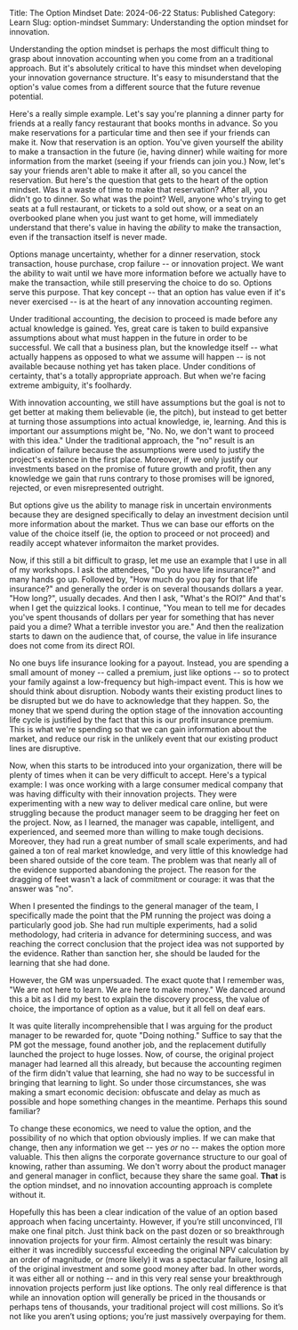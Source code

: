 Title: The Option Mindset
Date: 2024-06-22
Status: Published
Category: Learn
Slug: option-mindset
Summary: Understanding the option mindset for innovation.

Understanding the option mindset is perhaps the most difficult thing to grasp about innovation accounting when you come from an a traditional approach. But it's absolutely critical to have this mindset when developing your innovation governance structure.  It's easy to misunderstand that the option's value comes from a different source that the future revenue potential.

Here's a really simple example. Let's say you're planning a dinner party for friends at a really fancy restaurant that books months in advance. So you make reservations for a particular time and then see if your friends can make it. Now that reservation is an option. You've given yourself the ability to make a transaction in the future (ie, having dinner) while waiting for more information from the market (seeing if your friends can join you.)  Now, let's say your friends aren't able to make it after all, so you cancel the reservation. But here's the question that gets to the heart of the option mindset. Was it a waste of time to make that reservation? After all, you didn't go to dinner. So what was the point? Well, anyone who's trying to get seats at a full restaurant, or tickets to a sold out show, or a seat on an overbooked plane when you just want to get home, will immediately understand that there's value in having the *ability* to make the transaction, even if the transaction itself is never made.

Options manage uncertainty,  whether for a dinner reservation, stock transaction, house purchase, crop failure -- or innovation project. We want the ability to wait until we have more information before we actually have to make the transaction, while still preserving the choice to do so. Options serve this purpose. That key concept -- that an option has value even if it's never exercised -- is at the heart of any innovation accounting regimen.

Under traditional accounting, the decision to proceed is made before any actual knowledge is gained. Yes, great care is taken to build expansive assumptions about what must happen in the future in order to be successful. We call that a business plan, but the knowledge itself -- what actually happens as opposed to what we assume will happen -- is not available because nothing yet has taken place. Under conditions of certainty, that's a totally appropriate approach. But when we're facing extreme ambiguity, it's foolhardy.

With innovation accounting, we still have assumptions but the goal is not to get better at making them believable (ie, the pitch), but instead to get better at turning those assumptions into actual knowledge, ie, learning. And this is important our assumptions might be, "No. No, we don't want to proceed with this idea." Under the traditional approach, the "no" result is an indication of failure because the assumptions were used to justify the project's existence in the first place. Moreover, if we only justify our investments based on the promise of future growth and profit, then any knowledge we gain that runs contrary to those promises will be ignored, rejected, or even misrepresented outright.

But options give us the ability to manage risk in uncertain environments because they are designed specifically to delay an investment decision until more information about the market. Thus we can base our efforts on the value of the choice itself (ie, the option to proceed or not proceed) and readily accept whatever informaiton the market provides.

Now, if this still a  bit difficult to grasp, let me use an example that I use in all of my workshops. I ask the attendees, "Do you have life insurance?" and many hands go up. Followed by, "How much do you pay for that life insurance?" and generally the order is on several thousands dollars a year. "How long?", usually decades.  And then I ask, "What's the ROI?" And that's when I get the quizzical looks. I continue, "You mean to tell me for decades you've spent thousands of dollars per year for something that has never paid you a dime?  What a terrible investor you are." And then the realization starts to dawn on the audience that, of course, the value in life insurance does not come from its direct ROI.

No one buys life insurance looking for a payout.  Instead, you are spending a small amount of money -- called a premium, just like options -- so to protect your family against a low-frequency but high-impact event.  This is how we should think about disruption. Nobody wants their existing product lines to be disrupted but we do have to acknowledge that they happen. So, the money that we spend during the option stage of the innovation accounting life cycle is justified by the fact that this is our profit insurance premium. This is what we're spending so that we can gain information about the market, and reduce our risk in the unlikely event that our existing product lines are disruptive.

Now, when this starts to be introduced into your organization, there will be plenty of times when it can be very difficult to accept. Here's a typical example: I was once working with a large consumer medical company that was having difficulty with their innovation projects. They were experimenting with a new way to deliver medical care online, but were struggling because the product manager seem to be dragging her feet on the project. Now, as I learned, the manager was capable, intelligent, and experienced, and seemed more than willing to make tough decisions. Moreover, they had run a great number of small scale experiments, and had gained a ton of real market knowledge, and very little of this knowledge had been shared outside of the core team. The problem was that nearly all of the evidence supported abandoning the project. The reason for the dragging of feet wasn't a lack of commitment or courage: it was that the answer was "no".

When I presented the findings to the general manager of the team, I specifically made the point that the PM running the project was doing a particularly good job. She had run multiple experiments, had a solid methodology, had criteria in advance for determining success, and was reaching the correct conclusion that the project idea was not supported by the evidence. Rather than sanction her, she should be lauded for the learning that she had done.

However, the GM was unpersuaded. The exact quote that I remember was, "We are not here to learn. We are here to make money." We danced around this a bit as I did my best to explain the discovery process, the value of choice, the importance of option as a value, but it all fell on deaf ears.

It was quite literally incomprehensible that I was arguing for the product manager to be rewarded for, quote "Doing nothing." Suffice to say that the PM got the message, found another job, and the replacement dutifully launched the project to huge losses. Now, of course, the original project manager had learned all this already,  but because the accounting regimen of the firm didn't value that learning, she had no way to be successful in bringing that learning to light. So under those circumstances, she was making a smart economic decision: obfuscate and delay as much as possible and hope something changes in the meantime.  Perhaps this sound familiar?

To change these economics, we need to value the option, and the possibility of no which that option obviously implies. If we can make that change, then any information we get -- yes *or* no -- makes the option more valuable.  This then aligns the corporate governance structure to our goal of knowing, rather than assuming.  We don't worry about the product manager and general manager in conflict, because they share the same goal.  **That** is the option mindset, and no innovation accounting approach is complete without it.

Hopefully this has been a clear indication of the value of an option based approach when facing uncertainty.  However, if you’re still unconvinced, I’ll  make one final pitch.  Just think back on the past dozen or so breakthrough innovation projects for your firm.  Almost certainly the result was binary: either it was incredibly successful exceeding the original NPV calculation by an order of magnitude, or (more likely) it was a spectacular failure, losing all of the original investment and some good money after bad.  In other words, it was either all or nothing -- and in this very real sense your breakthrough innovation projects perform just like options.  The only real difference is that while an innovation option will generally be priced in the thousands or perhaps tens of thousands, your traditional project will cost millions.  So it’s not like you aren’t using options; you’re just massively overpaying for them.
